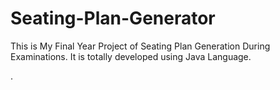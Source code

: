 # Seating-Plan-Generator

This is My Final Year Project of Seating Plan Generation During Examinations. It is totally developed using Java Language.




















































































































































































































































































































































































































.






































